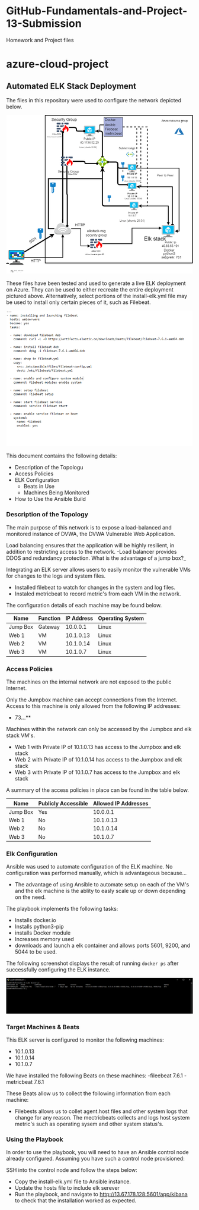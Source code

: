 # GitHub-Fundamentals-and-Project-13-Submission
Homework and Project files
# azure-cloud-project
## Automated ELK Stack Deployment

The files in this repository were used to configure the network depicted below.

![Azure and elk stack diagram](https://github.com/dreadglitter/GitHub-Fundamentals-and-Project-13-Submission/blob/a69be4c468917f979fc7b44341c38c652878ac80/Images/azure_network_elk-.drawio.png)

These files have been tested and used to generate a live ELK deployment on Azure. They can be used to either recreate the entire deployment pictured above. Alternatively, select portions of the install-elk.yml file may be used to install only certain pieces of it, such as Filebeat.

![Filebeat playbook](https://github.com/dreadglitter/GitHub-Fundamentals-and-Project-13-Submission/blob/a69be4c468917f979fc7b44341c38c652878ac80/Images/filebeat_playbook.PNG)

This document contains the following details:
- Description of the Topologu
- Access Policies
- ELK Configuration
  - Beats in Use
  - Machines Being Monitored
- How to Use the Ansible Build


### Description of the Topology

The main purpose of this network is to expose a load-balanced and monitored instance of DVWA, the DVWA Vulnerable Web Application.

Load balancing ensures that the application will be highly resilient, in addition to restricting access to the network.
-Load balancer provides DDOS and redundancy protection. What is the advantage of a jump box?_

Integrating an ELK server allows users to easily monitor the vulnerable VMs for changes to the logs and system files.
- Installed filebeat to watch for changes in the system and log files.
- Instaled metricbeat to record metric's from each VM in the network.

The configuration details of each machine may be found below.


| Name     | Function | IP Address | Operating System |
|----------|----------|------------|------------------|
| Jump Box | Gateway  | 10.0.0.1   | Linux            |
| Web 1    |    VM    | 10.1.0.13  | Linux            |
| Web 2    |    VM    | 10.1.0.14  |  Linux           |
| Web  3   |    VM    | 10.1.0.7   |  Linux           |

### Access Policies

The machines on the internal network are not exposed to the public Internet. 

Only the Jumpbox machine can accept connections from the Internet. Access to this machine is only allowed from the following IP addresses:
- 73.***.***.**

Machines within the network can only be accessed by the Jumpbox and elk stack VM's.
- Web 1 with Private IP of 10.1.0.13 has access to the Jumpbox and elk stack
- Web 2 with Private IP of 10.1.0.14 has access to the Jumpbox and elk stack
- Web 3 with Private IP of 10.1.0.7 has access to the Jumpbox and elk stack

A summary of the access policies in place can be found in the table below.

| Name     | Publicly Accessible | Allowed IP Addresses |
|----------|---------------------|----------------------|
| Jump Box | Yes                 | 10.0.0.1             |
| Web 1    | No                  | 10.1.0.13            |
| Web 2    | No                  | 10.1.0.14            |
| Web 3    | No                  | 10.1.0.7             |

### Elk Configuration

Ansible was used to automate configuration of the ELK machine. No configuration was performed manually, which is advantageous because...
- The advantage of using Ansible to automate setup on each of the VM's and the elk machine is the ablity to easly scale up or down depending on the need.

The playbook implements the following tasks:
- Installs docker.io
- Installs python3-pip
- installs Docker module 
- Increases memory used 
- downloads and launch a elk container and allows ports 5601, 9200, and 5044 to be used.

The following screenshot displays the result of running `docker ps` after successfully configuring the ELK instance.

![docker ps on elk](https://github.com/dreadglitter/GitHub-Fundamentals-and-Project-13-Submission/blob/6afa788d07d3d68dc8e0b36425bdb188593d8198/Images/docker%20ps%20on%20elk.PNG)

### Target Machines & Beats
This ELK server is configured to monitor the following machines:
- 10.1.0.13
- 10.1.0.14
- 10.1.0.7

We have installed the following Beats on these machines:
-fileebeat 7.6.1
-metricbeat 7.6.1

These Beats allow us to collect the following information from each machine:
- Filebests allows us to collet agent.host files and other system logs that change for any reason.  The mectricbeats collects and logs host system metric's such as operating sysem and other system status's.

### Using the Playbook
In order to use the playbook, you will need to have an Ansible control node already configured. Assuming you have such a control node provisioned: 

SSH into the control node and follow the steps below:
- Copy the install-elk.yml file to Ansible instance.
- Update the hosts file to include elk serever
- Run the playbook, and navigate to http://13.67.178.128:5601/app/kibana to check that the installation worked as expected.




